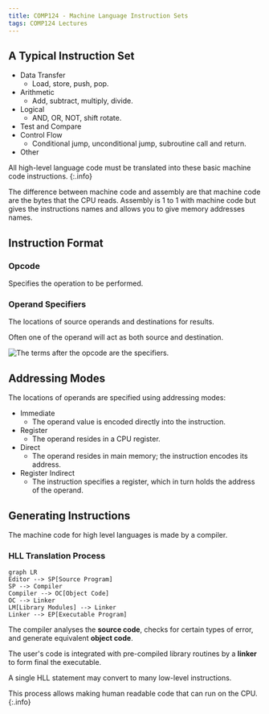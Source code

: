 ```yaml
---
title: COMP124 - Machine Language Instruction Sets
tags: COMP124 Lectures
---
```

## A Typical Instruction Set
* Data Transfer
	* Load, store, push, pop.
* Arithmetic
	* Add, subtract, multiply, divide.
* Logical
	* AND, OR, NOT, shift rotate.
* Test and Compare
* Control Flow
	* Conditional jump, unconditional jump, subroutine call and return.
* Other

All high-level language code must be translated into these basic machine code instructions.
{:.info}

The difference between machine code and assembly are that machine code are the bytes that the CPU reads. Assembly is 1 to 1 with machine code but gives the instructions names and allows you to give memory addresses names.

## Instruction Format
### Opcode
Specifies the operation to be performed.

### Operand Specifiers
The locations of source operands and destinations for results.

Often one of the operand will act as both source and destination.

![The terms after the opcode are the specifiers.]({{site.baseurl}}/assets/comp124/lectures/2021-02-16-1.png)

## Addressing Modes
The locations of operands are specified using addressing modes:

* Immediate
	* The operand value is encoded directly into the instruction.
* Register
	* The operand resides in a CPU register.
* Direct
	* The operand resides in main memory; the instruction encodes its address.
* Register Indirect
	* The instruction specifies a register, which in turn holds the address of the operand.
	
## Generating Instructions
The machine code for high level languages is made by a compiler.

### HLL Translation Process

```mermaid
graph LR
Editor --> SP[Source Program]
SP --> Compiler
Compiler --> OC[Object Code]
OC --> Linker
LM[Library Modules] --> Linker
Linker --> EP[Executable Program]
```

The compiler analyses the **source code**, checks for certain types of error, and generate equivalent **object code**.

The user's code is integrated with pre-compiled library routines by a **linker** to form final the executable.

A single HLL statement may convert to many low-level instructions.

This process allows making human readable code that can run on the CPU.
{:.info}